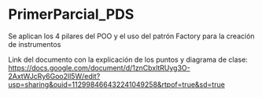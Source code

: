 # PrimerParcial_PDS

Se aplican los 4 pilares del POO y el uso del patrón Factory para la creación de instrumentos

Link del documento con la explicación de los puntos y diagrama de clase: https://docs.google.com/document/d/1znCbxltRUyg3O-2AxtWJcRy6Goo2ll5W/edit?usp=sharing&ouid=112998466432241049258&rtpof=true&sd=true
